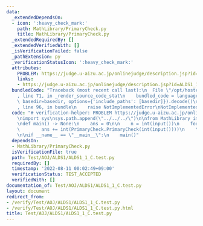 ```yaml
---
data:
  _extendedDependsOn:
  - icon: ':heavy_check_mark:'
    path: MathLibrary/PrimaryCheck.py
    title: MathLibrary/PrimaryCheck.py
  _extendedRequiredBy: []
  _extendedVerifiedWith: []
  _isVerificationFailed: false
  _pathExtension: py
  _verificationStatusIcon: ':heavy_check_mark:'
  attributes:
    PROBLEM: https://judge.u-aizu.ac.jp/onlinejudge/description.jsp?id=ALDS1_1_C
    links:
    - https://judge.u-aizu.ac.jp/onlinejudge/description.jsp?id=ALDS1_1_C
  bundledCode: "Traceback (most recent call last):\n  File \"/opt/hostedtoolcache/Python/3.10.6/x64/lib/python3.10/site-packages/onlinejudge_verify/documentation/build.py\"\
    , line 71, in _render_source_code_stat\n    bundled_code = language.bundle(stat.path,\
    \ basedir=basedir, options={'include_paths': [basedir]}).decode()\n  File \"/opt/hostedtoolcache/Python/3.10.6/x64/lib/python3.10/site-packages/onlinejudge_verify/languages/python.py\"\
    , line 96, in bundle\n    raise NotImplementedError\nNotImplementedError\n"
  code: "# verification-helper: PROBLEM https://judge.u-aizu.ac.jp/onlinejudge/description.jsp?id=ALDS1_1_C\n\
    \nimport sys\nsys.path.append(\"../../../\")\n\nfrom MathLibrary import PrimaryCheck\n\
    \ndef main() -> None:\n    ans = 0\n\n    n = int(input())\n    for _ in range(n):\n\
    \        ans += int(PrimaryCheck.PrimaryCheck(int(input())))\n    \n    print(ans)\n\
    \n\nif __name__ == \"__main__\":\n    main()"
  dependsOn:
  - MathLibrary/PrimaryCheck.py
  isVerificationFile: true
  path: Test/AOJ/ALDS1/ALDS1_1_C.test.py
  requiredBy: []
  timestamp: '2022-08-11 00:02:49+09:00'
  verificationStatus: TEST_ACCEPTED
  verifiedWith: []
documentation_of: Test/AOJ/ALDS1/ALDS1_1_C.test.py
layout: document
redirect_from:
- /verify/Test/AOJ/ALDS1/ALDS1_1_C.test.py
- /verify/Test/AOJ/ALDS1/ALDS1_1_C.test.py.html
title: Test/AOJ/ALDS1/ALDS1_1_C.test.py
---
```

